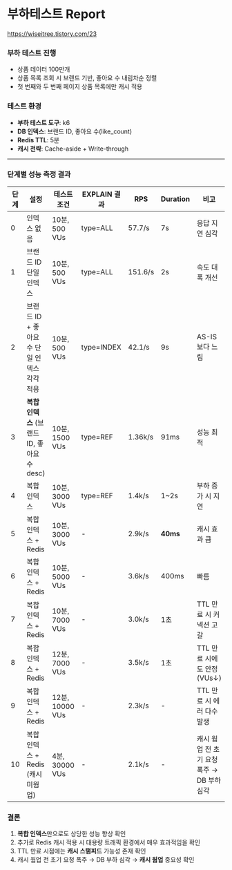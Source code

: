 # 부하테스트 Report
https://wiseitree.tistory.com/23

### 부하 테스트 진행
- 상품 데이터 100만개
- 상품 목록 조회 시 브랜드 기반, 좋아요 수 내림차순 정렬
- 첫 번째와 두 번째 페이지 상품 목록에만 캐시 적용

### 테스트 환경
- **부하 테스트 도구**: k6
- **DB 인덱스**: 브랜드 ID, 좋아요 수(like_count)
- **Redis TTL**: 5분
- **캐시 전략**: Cache-aside + Write-through

---

### 단계별 성능 측정 결과

| 단계 | 설정 | 테스트 조건 | EXPLAIN 결과 | RPS | Duration | 비고 |
|----|------|-------------|--------------|------|----------|-----------------------------|
| 0  | 인덱스 없음 | 10분, 500 VUs | type=ALL   | 57.7/s  | 7s       | 응답 지연 심각 |
| 1  | 브랜드 ID 단일 인덱스 | 10분, 500 VUs | type=ALL   | 151.6/s | 2s       | 속도 대폭 개선 |
| 2  | 브랜드 ID + 좋아요 수 단일 인덱스 각각 적용 | 10분, 500 VUs | type=INDEX | 42.1/s  | 9s       | AS-IS보다 느림 |
| 3  | **복합 인덱스** (브랜드 ID, 좋아요 수 desc) | 10분, 1500 VUs | type=REF   | 1.36k/s | 91ms     | 성능 최적 |
| 4  | 복합 인덱스 | 10분, 3000 VUs | type=REF   | 1.4k/s  | 1~2s     | 부하 증가 시 지연 |
| 5  | 복합 인덱스 + Redis | 10분, 3000 VUs | -         | 2.9k/s  | **40ms** | 캐시 효과 큼 |
| 6  | 복합 인덱스 + Redis | 10분, 5000 VUs | -         | 3.6k/s  | 400ms    | 빠름 |
| 7  | 복합 인덱스 + Redis | 10분, 7000 VUs | -         | 3.0k/s  | 1초       | TTL 만료 시 커넥션 고갈 |
| 8  | 복합 인덱스 + Redis | 12분, 7000 VUs | -         | 3.5k/s  | 1초       | TTL 만료 시에도 안정 (VUs↓) |
| 9  | 복합 인덱스 + Redis | 12분, 10000 VUs| -         | 2.3k/s  | -        | TTL 만료 시 에러 다수 발생 |
| 10 | 복합 인덱스 + Redis (캐시 미웜업) | 4분, 30000 VUs | -         | 2.1k/s  | -        | 캐시 웜업 전 초기 요청 폭주 → DB 부하 심각 |


### 결론
1. **복합 인덱스**만으로도 상당한 성능 향상 확인
2. 추가로 Redis 캐시 적용 시 대용량 트래픽 환경에서 매우 효과적임을 확인
3. TTL 만료 시점에는 **캐시 스탬피드** 가능성 존재 확인
4. 캐시 웜업 전 초기 요청 폭주 → DB 부하 심각 → **캐시 웜업** 중요성 확인
